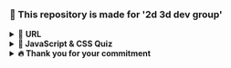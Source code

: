 ### 🌿 This repository is made for '2d 3d dev group'

<details>
<summary>🎁 <b>URL</b></summary>

|No.|URL                                                                                                                                                                                               |TAG                                                    |Note                             |
|---|--------------------------------------------------------------------------------------------------------------------------------------------------------------------------------------------------|-------------------------------------------------------|---------------------------------|
|1  |https://codesandbox.io/s/bdctv                                                                                                                                                                    |Threejs,r3f,Reactjs,WebGL                              |                                 |
|2  |https://spite.github.io/codevember-2021/                                                                                                                                                          |Threejs,Example sites,Creative coding,WebGL            |                                 |
|3  |https://virtualexpodubai.com                                                                                                                                                                      |Map,Shader,Example sites,WebGL                         |                                 |
|4  |https://www.instagram.com/p/CUh2UamgPBz                                                                                                                                                           |                                                       |                                 |
|5  |https://www.instagram.com/bentonjohn/p/CVDy2hLKRok                                                                                                                                                |                                                       |                                 |
|6  |https://github.com/chokcoco/iCSS                                                                                                                                                                  |CSS                                                    |                                 |
|7  |https://cineshader.com/                                                                                                                                                                           |GLSL,Shader,WebGL                                      |                                 |
|8  |https://matrix.spline.design/?s=09                                                                                                                                                                |Threejs,Creative coding,WebGL,Tool                     |                                 |
|9  |https://kr.ncsoft.com/kr/index.do                                                                                                                                                                 |Example sites,WebGL                                    |                                 |
|10 |https://dev.to/maniflames/pointcloud-effect-in-three-js-3eic                                                                                                                                      |GLSL,GLTF,Threejs,Lecture & Article,WebGL              |                                 |
|11 |https://lab.julienverneaut.com/matcap-editor/?s=09                                                                                                                                                |Shader,Threejs,r3f,Reactjs,Tool                        |                                 |
|12 |https://github.com/jverneaut/laboratoire                                                                                                                                                          |Lecture & Article,Example sites,WebGL                  |                                 |
|13 |https://exhibition39.snuaaa.net                                                                                                                                                                   |Example sites,WebGL                                    |                                 |
|14 |https://bugzilla.mozilla.org/show_bug.cgi?id=1702924&s=09                                                                                                                                         |CSS                                                    |                                 |
|15 |https://ishadeed.com/article/defensive-css/?s=09                                                                                                                                                  |CSS,Lecture & Article                                  |                                 |
|16 |https://codesandbox.io/u/drcmda                                                                                                                                                                   |GLTF,Threejs,r3f,Reactjs,Example sites,WebGL           |                                 |
|18 |https://github.com/tldraw/tldraw                                                                                                                                                                  |Library,Reactjs                                        |                                 |
|19 |https://twitter.com/seflless/status/1463710140687949826                                                                                                                                           |Tool                                                   |                                 |
|20 |https://youtu.be/A4wchK34tnU                                                                                                                                                                      |Tool                                                   |                                 |
|21 |https://youtu.be/0Bm8CjpdsAY                                                                                                                                                                      |GLSL,Shader,WebGL,OpenGL,Tool                          |                                 |
|22 |https://github.com/jagracar/webgl-shader-examples                                                                                                                                                 |GLTF,Shader,Threejs,Example sites,WebGL                |                                 |
|23 |https://webgl-shaders.com/                                                                                                                                                                        |GLTF,Shader,Threejs,Example sites,WebGL                |                                 |
|24 |https://codepen.io/motionharvest/pen/WNQYJyM                                                                                                                                                      |Shader,Threejs,Example sites,Creative coding,WebGL,GSAP|                                 |
|25 |https://www.bluemarinefoundation.com/the-sea-we-breathe/?s=09                                                                                                                                     |Example sites,WebGL                                    |                                 |
|26 |https://css-tricks.com/the-power-and-fun-of-scope-with.../                                                                                                                                        |CSS,Lecture & Article                                  |                                 |
|27 |https://mockrocket.io/?s=09                                                                                                                                                                       |WebGL,Tool                                             |                                 |
|28 |https://codesandbox.io/embed/magic-mirror-ddk57?codemirror=1                                                                                                                                      |GLTF,Threejs,r3f,WebGL                                 |                                 |
|29 |https://codesandbox.io/s/mixing-html-and-webgl-w-occlusion-9keg6                                                                                                                                  |Threejs,r3f,Reactjs,WebGL                              |                                 |
|30 |https://www.etsy.com/shop/vizcart                                                                                                                                                                 |Map                                                    |                                 |
|31 |https://www.instagram.com/p/CJ_NUs_lGpJ                                                                                                                                                           |Map,Reactjs,Data Visualization,d3.js                   |                                 |
|32 |https://github.com/NikLever/GLSLfromScratch                                                                                                                                                       |GLSL                                                   |                                 |
|34 |https://github.com/hwan-ajou/webgl-1.0                                                                                                                                                            |Lecture & Article,WebGL                                |                                 |
|35 |https://tympanus.net/codrops/                                                                                                                                                                     |Threejs,CSS,Lecture & Article,WebGL                    |                                 |
|36 |https://github.com/codrops                                                                                                                                                                        |Threejs,CSS,WebGL                                      |                                 |
|37 |https://creativeprojects.vercel.app/                                                                                                                                                              |Threejs,Lecture & Article,Creative coding,WebGL        |                                 |
|38 |https://github.com/javusScriptus/creativeprojects                                                                                                                                                 |Threejs,Creative coding,WebGL                          |                                 |
|39 |https://www.domestika.org/en/courses/2729-creative-coding-making-visuals-with-javascript                                                                                                          |Lecture & Article,Creative coding                      |                                 |
|40 |https://pendereckisgarden.pl/en                                                                                                                                                                   |Example sites,WebGL                                    |                                 |
|41 |https://www.awwwards.com/pendereckis-garden-by-huncwot.html                                                                                                                                       |Lecture & Article,WebGL                                |                                 |
|42 |https://thearchives.manoloblahnik.com                                                                                                                                                             |Threejs,Example sites,WebGL                            |                                 |
|43 |https://godly.website/websites/webgl                                                                                                                                                              |Example sites,WebGL                                    |                                 |
|44 |https://godly.website/                                                                                                                                                                            |Example sites,WebGL                                    |                                 |
|45 |https://threejs.org/                                                                                                                                                                              |Threejs                                                |                                 |
|46 |https://greensock.com/showcase/                                                                                                                                                                   |GSAP                                                   |                                 |
|47 |https://www.awwwards.com/                                                                                                                                                                         |Lecture & Article,Example sites,WebGL                  |                                 |
|50 |https://www.framer.com/docs/layoutcamera/?s=09                                                                                                                                                    |Framer                                                 |                                 |
|51 |https://codesandbox.io/s/framer-motion-3d-layoutorthographiccamera-txys2?from-embed                                                                                                               |Reactjs,Framer                                         |50번 예제                           |
|52 |https://github.com/shuding/cobe                                                                                                                                                                   |Library,WebGL                                          |WebGL based globe library        |
|53 |https://openprocessing.org/crayon/                                                                                                                                                                |Example sites,Creative coding                          |NFT Market                       |
|54 |https://opensea.io/collection/crayon-codes-v1                                                                                                                                                     |Example sites,Creative coding                          |NFT Market                       |
|55 |https://rarible.com/                                                                                                                                                                              |Example sites                                          |NFT Market                       |
|56 |https://2021.stateofcss.com/en-us/                                                                                                                                                                |CSS,Lecture & Article                                  |                                 |
|57 |https://github.com/Sean-Bradley/Three.js-TypeScript-Boilerplate                                                                                                                                   |Library,Threejs                                        |                                 |
|59 |https://threejs-journey.com/?s=09                                                                                                                                                                 |Threejs,Lecture & Article                              |                                 |
|60 |https://greensock.com/3-9                                                                                                                                                                         |Library,GSAP                                           |                                 |
|61 |https://github.com/greensock/GSAP/releases/tag/3.9.0                                                                                                                                              |Library,GSAP                                           |                                 |
|62 |https://github.com/chokcoco/iCSS/issues/109                                                                                                                                                       |CSS                                                    |                                 |
|63 |                                                                                                                                                                                                  |                                                       |                                 |
|64 |https://developer.mozilla.org/en-US/docs/Web/CSS/@property                                                                                                                                        |CSS                                                    |                                 |
|65 |https://dmnsgn.github.io/codevember-2017/26.html                                                                                                                                                  |Threejs,Example sites                                  |                                 |
|66 |http://felixpalmer.github.io/lod-terrain/                                                                                                                                                         |Map,Example sites,WebGL                                |                                 |
|67 |https://avin.github.io/sketches/091_snow_forest.html                                                                                                                                              |Threejs,Example sites                                  |                                 |
|68 |https://ironvelvet.studio/works                                                                                                                                                                   |Threejs,Vue                                            |                                 |
|69 |https://codepen.io/zachernuk/full/oNGWZgG?s=09                                                                                                                                                    |Threejs,WebGL                                          |                                 |
|70 |https://twitter.com/brdrck/status/1471926235274096648?s=20                                                                                                                                        |Figma                                                  |                                 |
|71 |https://www.fileviewpro.com/ko/file-extension-glb/                                                                                                                                                |                                                       |                                 |
|72 |https://bayazuma.github.io/grasswind/                                                                                                                                                             |Threejs,Example sites                                  |                                 |
|73 |https://github.com/bayazuma/grasswind                                                                                                                                                             |Threejs                                                |                                 |
|74 |https://primavistatexture.com/                                                                                                                                                                    |Threejs,Example sites,WebGL                            |                                 |
|75 |https://www.patterns.dev/                                                                                                                                                                         |Lecture & Article                                      |                                 |
|76 |https://github.com/lydiahallie/javascript-questions                                                                                                                                               |Lecture & Article                                      |                                 |
|77 |https://codepen.io/pehaa/pen/KKXMKMN                                                                                                                                                              |Threejs                                                |                                 |
|78 |https://github.com/kekkorider/threejs-audio-reactive-visual                                                                                                                                       |Threejs                                                |                                 |
|79 |https://codepen.io/Nekto/pen/vYeJQMX                                                                                                                                                              |GSAP                                                   |                                 |
|80 |https://gallery.mediciism.com                                                                                                                                                                     |Threejs,WebGL                                          |                                 |
|82 |https://github.com/Resten1497/christmas_tree/tree/master/js                                                                                                                                       |Creative coding                                        |                                 |
|83 |https://boytchev.github.io/etudes/webgl/freezing-cube.html                                                                                                                                        |Threejs,Example sites                                  |                                 |
|84 |https://boytchev.github.io/etudes/                                                                                                                                                                |Lecture & Article                                      |                                 |
|85 |https://github.com/boytchev/etudes                                                                                                                                                                |Threejs,WebGL                                          |                                 |
|87 |https://github.com/oframe/ogl                                                                                                                                                                     |Library                                                |                                 |
|88 |https://css-tricks.com/grainy-gradients/                                                                                                                                                          |CSS                                                    |                                 |
|89 |https://youtu.be/qrGHs4d0yt0                                                                                                                                                                      |Lecture & Article                                      |                                 |
|90 |https://codepen.io/DavidJAldred/pen/pVbQBJ                                                                                                                                                        |CSS                                                    |                                 |
|91 |https://developer.mozilla.org/ko/docs/Web/CSS/background                                                                                                                                          |CSS,Lecture & Article                                  |                                 |
|92 |https://yeun.github.io/open-color/ingredients.html                                                                                                                                                |Library,CSS                                            |                                 |
|93 |https://colorhunt.co/                                                                                                                                                                             |CSS                                                    |                                 |
|94 |https://paletton.com                                                                                                                                                                              |CSS                                                    |                                 |
|95 |https://colors.muz.li/                                                                                                                                                                            |CSS                                                    |                                 |
|96 |https://maketintsandshades.com                                                                                                                                                                    |CSS                                                    |                                 |
|97 |https://omatsuri.app/color-shades-generator                                                                                                                                                       |CSS                                                    |                                 |
|98 |https://www.bram.us/2021/12/27/css-in-2022                                                                                                                                                        |CSS,Lecture & Article                                  |                                 |
|99 |https://developer.mozilla.org/en-US/docs/Web/SVG/Element/feTurbulence                                                                                                                             |CSS                                                    |                                 |
|100|https://codesandbox.io/s/simple-christmas-tree-c6jjj?file=%2Findex.html                                                                                                                           |CSS                                                    |                                 |
|101|https://youtu.be/x009wWOVB6M                                                                                                                                                                      |Example sites                                          |                                 |
|102|https://refactoring.guru                                                                                                                                                                          |Lecture & Article                                      |                                 |
|103|https://threejs.org/docs                                                                                                                                                                          |Threejs                                                |                                 |
|104|https://threejs.org/examples/webgl_loader_3dm.html                                                                                                                                                |Threejs,Example sites                                  |                                 |
|105|https://www.figma.com/community/file/834210307944210537                                                                                                                                           |Figma                                                  |                                 |
|106|https://jsfiddle.net/Avantgarde95/2q1ofgpn                                                                                                                                                        |CSS                                                    |                                 |
|107|https://github.com/lume/lume                                                                                                                                                                      |Library,WebGL                                          |                                 |
|108|https://redcamel.github.io/RedGL2/example/index.html                                                                                                                                              |Library,WebGL                                          |                                 |
|109|https://github.com/redcamel/RedGL2                                                                                                                                                                |Library,WebGL                                          |                                 |
|110|https://present.do/presentations/61346fa35b179c0da746536a                                                                                                                                         |Lecture & Article,metal                                |                                 |
|111|https://www.youtube.com/watch?v=mB9d5RDNryw                                                                                                                                                       |Lecture & Article,metal                                |                                 |
|112|https://simulacroix.github.io/dithering                                                                                                                                                           |Library,Example sites                                  |                                 |
|113|https://www.npmjs.com/package/korat                                                                                                                                                               |Library                                                |                                 |
|114|https://github.com/arwes/arwes                                                                                                                                                                    |Library                                                |                                 |
|115|https://brunch.co.kr/@99-life/2                                                                                                                                                                   |CSS                                                    |                                 |
|116|https://www.notion.so/CSS-ce833773a8174100993856d9ca5cd58f                                                                                                                                        |CSS                                                    |                                 |
|117|https://www.npmjs.com/package/3d-force-graph                                                                                                                                                      |Library,WebGL                                          |                                 |
|118|https://github.com/hiloteam/Hilo3d                                                                                                                                                                |GLTF,Library,WebGL,Tool                                |                                 |
|119|https://codesandbox.io/s/mixing-html-and-webgl-w-occlusion-9keg6                                                                                                                                  |Library,Threejs,r3f,Reactjs,Example sites              |                                 |
|120|https://codesandbox.io/s/magic-mirror-ddk57                                                                                                                                                       |Library,Threejs,r3f,Reactjs,Example sites              |                                 |
|121|https://youtu.be/XGfMB76U5ts                                                                                                                                                                      |                                                       |Optical Illusion - 2d is magic 3d|
|122|https://www.shadertoy.com/view/Xty3zd                                                                                                                                                             |Shader                                                 |                                 |
|123|https://docs.pmnd.rs/react-three-fiber/getting-started/examples                                                                                                                                   |r3f,Reactjs,Example sites                              |                                 |
|124|https://drei.pmnd.rs/?path=%2Fstory%2Fperformance-adaptive--adaptive-scene-st                                                                                                                     |GLTF,Library,Threejs,r3f,Reactjs,Example sites         |                                 |
|125|https://codesandbox.io/embed/motion-one-morph-svg-paths-qldsz?file=%2Fsrc%2Findex.js&codemirror=1                                                                                                 |Library,Example sites                                  |                                 |
|126|https://observablehq.com/@acidsound/monofireworks                                                                                                                                                 |Shader,Example sites,WebGL                             |                                 |
|127|https://observablehq.com/@vezwork/webgl2-shader                                                                                                                                                   |Shader,WebGL                                           |                                 |
|128|https://nivo.rocks/network/canvas/                                                                                                                                                                |Library,Data Visualization                             |                                 |
|129|https://bl.ocks.org/mbostock/950642                                                                                                                                                               |Library,Example sites,Data Visualization,d3.js         |                                 |
|130|                                                                                                                                                                                                  |                                                       |                                 |
|131|https://nivo.rocks/storybook/?path=/docs/networkcanvas--custom-node-renderer                                                                                                                      |Library,Data Visualization                             |nivo                             |
|132|https://www.loewe.com/int/en/stories-projects/loewe-spirited-away-harajuku-popup.html                                                                                                             |Creative coding                                        |                                 |
|133|https://www.smashingmagazine.com/2022/01/css-radial-conic-gradient/                                                                                                                               |CSS,Lecture & Article                                  |                                 |
|134|https://developer.mozilla.org/en-US/docs/Web/JavaScript/Reference/Global_Objects/Math/random                                                                                                      |Lecture & Article                                      |                                 |
|135|https://www.desmos.com/calculator?lang=ko                                                                                                                                                         |Tool                                                   |                                 |
|136|https://github.com/Asabeneh/30-Days-Of-JavaScript                                                                                                                                                 |Lecture & Article                                      |                                 |
|137|https://github.com/yjs03057/33-js-concepts                                                                                                                                                        |Lecture & Article                                      |                                 |
|138|https://github.com/trekhleb/javascript-algorithms                                                                                                                                                 |Lecture & Article                                      |                                 |
|139|https://github.com/mgechev/javascript-algorithms                                                                                                                                                  |Lecture & Article                                      |                                 |
|140|https://github.com/humanwhocodes/computer-science-in-javascript                                                                                                                                   |Lecture & Article                                      |                                 |
|141|https://github.com/kim-taewoo/threejs_journey/blob/master/09-geometries-final/src/script.js                                                                                                       |Threejs                                                |                                 |
|142|https://brunosimon.notion.site/brunosimon/Resources-Learning-45cacca08e884d0f9c4cf59d0d9b8d72                                                                                                     |Lecture & Article,Creative coding                      |                                 |
|143|https://www.youtube.com/watch?v=FJ44qmE5odc                                                                                                                                                       |Lecture & Article,SVG                                  |                                 |
|144|https://2020.feconf.kr/                                                                                                                                                                           |Reactjs,Creative coding                                |                                 |
|145|https://www.instagram.com/rrnwnsgl/?hl=ko                                                                                                                                                         |Lecture & Article                                      |                                 |
|146|https://uxplus.dev/noisy-grid/                                                                                                                                                                    |Reactjs,WebGL                                          |                                 |
|148|https://github.com/kim-taewoo/threejs_journey/blob/master/06-animations/src/script.js                                                                                                             |Threejs,Lecture & Article                              |                                 |
|149|https://www.youtube.com/watch?v=-ybVWOHVDyA                                                                                                                                                       |Lecture & Article                                      |                                 |
|150|https://velog.io/@teo/css-history-1                                                                                                                                                               |CSS,Lecture & Article                                  |                                 |
|151|https://github.com/ManzDev/frontend-evolution                                                                                                                                                     |Lecture & Article                                      |                                 |
|152|https://www.easylogic.studio                                                                                                                                                                      |Library,Tool                                           |                                 |
|153|https://github.com/kim-taewoo/threejs_journey                                                                                                                                                     |Threejs,Lecture & Article                              |                                 |
|154|https://m.blog.naver.com/ycpiglet/222616179132                                                                                                                                                    |Lecture & Article                                      |                                 |
|156|https://3dtextures.me/2019/04/16/door-wood-001/                                                                                                                                                   |Resource                                               |                                 |
|157|https://threejs.org/docs/#api/en/constants/Textures                                                                                                                                               |Library,Threejs                                        |                                 |
|158|https://en.wikipedia.org/wiki/Moir%C3%A9_pattern                                                                                                                                                  |Lecture & Article                                      |                                 |
|159|https://threejs.org/docs/?q=mate#api/en/constants/Materials                                                                                                                                       |Threejs                                                |                                 |
|160|https://github.com/nidorx/matcaps                                                                                                                                                                 |Library                                                |                                 |
|161|https://www.ilithya.rocks/                                                                                                                                                                        |WebGL                                                  |                                 |
|162|https://github.com/PacktPublishing/CSS---The-Complete-Guide-incl.-Flexbox-Grid-and-Sass-                                                                                                          |CSS,SCSS,Lecture & Article                             |                                 |
|163|https://www.zoomkoding.com/3d-book/                                                                                                                                                               |Threejs,Lecture & Article                              |                                 |
|164|https://github.com/zoomkoding/3d-book                                                                                                                                                             |Threejs,Lecture & Article                              |                                 |
|165|https://zoomkoding.github.io/3d-book/                                                                                                                                                             |Threejs,Lecture & Article                              |                                 |
|166|https://lab.mango.astanusic.dev/                                                                                                                                                                  |                                                       |                                 |
|167|https://nvlabs.github.io/instant-ngp/                                                                                                                                                             |                                                       |                                 |
|168|https://github.com/aleksei-berezkin/guess-css                                                                                                                                                     |CSS,Lecture & Article                                  |                                 |
|169|https://www.guess-css.app/                                                                                                                                                                        |CSS,Lecture & Article                                  |                                 |
|170|https://velog.io/@soonmac/%ED%86%A0%EC%9D%B4-%ED%94%84%EB%A1%9C%EC%A0%9D%ED%8A%B8-%EB%82%98%EB%A7%8C%EC%9D%98-%EB%B0%B1%EC%8B%A0-%EC%9D%B8%EC%A6%9D-%EC%B9%B4%EB%93%9C-%EB%A7%8C%EB%93%A4%EA%B8%B0|Lecture & Article,WebGL                                |                                 |
|171|https://tympanus.net/codrops/2022/01/12/pixel-distortion-effect-with-three-js                                                                                                                     |Threejs,Lecture & Article                              |                                 |
|172|https://github.com/caa1211/webOAcard                                                                                                                                                              |Threejs,WebGL                                          |                                 |
|173|https://blog.dalgu.app/dev/1                                                                                                                                                                      |Reactjs,WebGL                                          |                                 |
|174|https://codesandbox.io/embed/reflector-variant-forked-lx2h8                                                                                                                                       |Threejs,r3f,Example sites                              |                                 |
|175|https://www.smashingmagazine.com/2021/01/front-end-performance-2021-free-pdf-checklist                                                                                                            |Lecture & Article                                      |                                 |
|176|https://codepen.io/Mamboleoo/pen/qBPyqKg                                                                                                                                                          |Threejs,Example sites                                  |                                 |
|177|https://github.com/maxwellito/minimator                                                                                                                                                           |Tool                                                   |                                 |
|178|https://codepen.io/cobra_winfrey/full/GRMdwwG                                                                                                                                                     |SCSS                                                   |                                 |
|179|https://github.com/seek-oss/vanilla-extract                                                                                                                                                       |CSS                                                    |                                 |
|180|https://uxplus.dev/tickler/                                                                                                                                                                       |Creative coding,p5.js                                  |                                 |
|181|https://github.com/markshenouda/Solar-System                                                                                                                                                      |r3f                                                    |                                 |
|182|https://solar-system-r3f.netlify.app/                                                                                                                                                             |r3f,Example site                                       |                                 |
|183|https://youtu.be/0jHsq36_NTU                                                                                                                                                                      |Example site                                           |                                 |
|184|https://codesandbox.io/embed/use-p2-marble-run-9feis                                                                                                                                              |r3f,Physics                                            |                                 |
|185|https://github.com/schteppe/p2.js                                                                                                                                                                 |Library,Physics                                        |                                 |
|186|https://readyplayer.me/                                                                                                                                                                           |Example site                                           |                                 |
|187|https://www.mixamo.com/                                                                                                                                                                           |Tool                                                   |3D&AR tools from Adobe           |
|188|https://pangol.github.io/donate99/                                                                                                                                                                |Threejs,Example site                                   |                                 |
|189|https://medium.com/plotly/                                                                                                                                                                        |Library,Plotly & Dash                                  |                                 |
|190|https://medium.com/plotly/7-dash-apps-bringing-ai-ml-to-sports-analytics-cb6e7c993064                                                                                                             |Plotly & Dash                                          |                                 |
|191|                                                                                                                                                                                                  |                                                       |                                 |
|192|https://www.fusioncharts.com/blog/best-python-data-visualization-libraries/                                                                                                                       |Library,Data Visualization                             |                                 |
|193|https://artsandculture.google.com/pocketgallery/IQUxrMnvNro2DQ                                                                                                                                    |Example sites,WebGL                                    |                                 |
|194|https://artsandculture.google.com/achievements                                                                                                                                                    |Example site                                           |                                 |
|195|https://github.com/AllThingsSmitty/css-protips                                                                                                                                                    |CSS                                                    |                                 |
|197|https://developer.mozilla.org/en-US/docs/Web/API/Canvas_API/Tutorial/Advanced_animations                                                                                                          |WebGL                                                  |                                 |
|198|https://le-voyage-azarien.art/                                                                                                                                                                    |Example site                                           |                                 |
|199|https://www.jendrikillner.com/post/graphics-programming-weekly-issue-216/                                                                                                                         |Lecture & Article                                      |                                 |
|200|https://www.vantajs.com/                                                                                                                                                                          |Library                                                |                                 |
|201|https://blenderesse.gumroad.com/                                                                                                                                                                  |Blender                                                |                                 |
|202|https://youtu.be/f50Vv-Lq20Qhttps://youtu.be/JAZIXt4IxsU                                                                                                                                          |Lecture & Article,Blender                              |                                 |
|203|https://twitter.com/Ray_T6L/status/1475084876298989570                                                                                                                                            |Blender                                                |                                 |
|204|https://twitter.com/bruno_simon/status/1474760410209345546                                                                                                                                        |Blender                                                |                                 |
|205|https://twitter.com/erindale_xyz/status/1474250246003773440                                                                                                                                       |Blender                                                |                                 |
|206|https://minitokyo3d.com/                                                                                                                                                                          |Map,Example site                                       |                                 |
|207|https://docs.mapbox.com/mapbox-gl-js/example/add-3d-model/                                                                                                                                        |Map,Threejs                                            |                                 |
|208|https://github.com/ameliemaia/teach-kids-to-code/blob/main/nodes/script.js                                                                                                                        |WebGL                                                  |                                 |
|209|https://css-tricks.com/cutting-inner-part-element-using-clip-path/                                                                                                                                |CSS,Lecture & Article                                  |                                 |
|210|https://codepen.io/thebabydino/pen/gORwReM                                                                                                                                                        |SCSS,Creative coding                                   |                                 |
|211|https://youtu.be/too5ALYrbfU                                                                                                                                                                      |SCSS,Lecture & Article,Creative coding                 |210번 강의                          |
|212|https://codepen.io/thebabydino/pen/ExWrbqj                                                                                                                                                        |SCSS,Creative coding                                   |                                 |
|213|https://youtu.be/MSPF-oHpehQ                                                                                                                                                                      |SCSS,Lecture & Article,Creative coding                 |212번 강의                          |
|214|https://youtube.com/c/anatudor                                                                                                                                                                    |CSS,Lecture & Article                                  |                                 |
|215|https://codepen.io/thebabydino                                                                                                                                                                    |CSS,Creative coding                                    |                                 |
|216|https://codepen.io/wfedev/full/rNGJzNY                                                                                                                                                            |CSS,Creative coding                                    |                                 |
|217|https://youtu.be/H2VkRewBFBM                                                                                                                                                                      |Example site                                           |                                 |
|218|https://www.magische-spiegelungen.de/                                                                                                                                                             |Example site                                           |                                 |
|219|https://china.circus-inc.com/                                                                                                                                                                     |Example site                                           |                                 |
|220|https://codepen.io/acidsound/pen/Epjwoj                                                                                                                                                           |d3.js                                                  |                                 |
|221|https://codepen.io/acidsound/pen/oMXGoY                                                                                                                                                           |SVG                                                    |                                 |
|222|https://codepen.io/jkantner/pen/dyZjWvG                                                                                                                                                           |Creative coding,SVG                                    |                                 |
|223|https://brunch.co.kr/@outlines/62                                                                                                                                                                 |Lecture & Article                                      |                                 |
|224|https://domenicobrz.github.io/webgl/projects/experiment1/                                                                                                                                         |Example site,WebGL                                     |                                 |
|225|https://realestate-neotix.vercel.app/                                                                                                                                                             |Example site                                           |                                 |
|226|http://bm.straightline.jp                                                                                                                                                                         |Example site                                           |                                 |
|227|https://bm.s5-style.com                                                                                                                                                                           |Example site                                           |                                 |
|228|https://www.freejapanesefont.com                                                                                                                                                                  |Example site,Font                                      |                                 |
|229|https://muuuuu.org                                                                                                                                                                                |Example site                                           |                                 |
|230|https://responsive-jp.com                                                                                                                                                                         |Example site                                           |                                 |
|231|https://www.webdesignclip.com                                                                                                                                                                     |Example site                                           |                                 |
|232|https://liginc.co.jp/416443                                                                                                                                                                       |Example site                                           |                                 |
|233|https://codesandbox.io/embed/object-clump-ssbdsw?codemirror=1                                                                                                                                     |r3f,Creative coding,Physics                            |                                 |
|234|https://www.artaucentregeneve.ch/fr-fr/artistes/ilana-winderick                                                                                                                                   |Example site                                           |                                 |
|235|https://www.hoverstat.es/features/marcd                                                                                                                                                           |Example site                                           |                                 |
|237|https://dev.to/robin_a_p/text-highlighting-using-html-and-css-19n6                                                                                                                                |CSS,Lecture & Article                                  |                                 |
|238|https://www.awwwards.com/websites/webgl/                                                                                                                                                          |Example site                                           |                                 |
|239|https://leonard.agency/                                                                                                                                                                           |Example site                                           |                                 |
|240|https://atelier.net/social-mobility/economic-opportunities-for-our-avatars                                                                                                                        |Example site                                           |                                 |
|241|https://showcase.pixotronics.com/                                                                                                                                                                 |Example site                                           |                                 |
|242|https://webdoli.tistory.com/100?category=1035858                                                                                                                                                  |Threejs,Lecture & Article                              |                                 |
|243|https://webdoli.tistory.com/category/%EC%9B%B9%EA%B0%9C%EB%B0%9C%20%EC%9E%90%EB%A3%8C%EC%8B%A4/three.js%20%ED%94%84%EB%A1%A0%ED%8A%B8%EA%B0%9C%EB%B0%9C%20Code                                    |Threejs,Lecture & Article                              |                                 |
|244|https://tympanus.net/codrops/2021/08/31/surface-sampling-in-three-js/                                                                                                                             |Threejs,Lecture & Article                              |                                 |
|245|https://avseoul.net/avseoul                                                                                                                                                                       |Example site,WebGL                                     |                                 |
|246|https://webgldev.github.io/threejs-journey                                                                                                                                                        |Threejs,Lecture & Article                              |                                 |
|247|https://github.com/webgldev/threejs-journey/blob/chapter/16_Shadows.md                                                                                                                            |Threejs,Lecture & Article                              |                                 |
|248|https://github.com/webgldev/threejs-journey/blob/chapter/20_Raycaster.md                                                                                                                          |Threejs,Lecture & Article                              |                                 |
|249|https://www.sketchup.com/ko                                                                                                                                                                       |WebGL,Tool                                             |                                 |
|250|https://clara.io/                                                                                                                                                                                 |WebGL,Tool                                             |                                 |
|251|https://github.com/mrdoob/three.js/pull/23508                                                                                                                                                     |Library,Threejs                                        |                                 |
|252|https://codepen.io/mdusmanansari/pen/bGYrmjY                                                                                                                                                      |CSS                                                    |                                 |
|253|                                                                                                                                                                                                  |                                                       |                                 |
|254|https://ikeryou.jp/sketch/165/                                                                                                                                                                    |WebGL                                                  |                                 |
|255|https://codesandbox.io/embed/shoe-configurator-forked-2rztl7                                                                                                                                      |Threejs,r3f                                            |                                 |
|256|https://developer.mozilla.org/en-US/docs/Web/JavaScript/Reference/Global_Objects/Array/sort                                                                                                       |Lecture & Article                                      |                                 |
|257|https://underscorejs.org/                                                                                                                                                                         |Library                                                |                                 |
|258|https://github.com/potree/potree                                                                                                                                                                  |WebGL,Plotly & Dash                                    |                                 |
|259|https://23min.tistory.com/8                                                                                                                                                                       |Plotly & Dash                                          |                                 |
|260|https://codepen.io/Alca/pen/wjxLmK                                                                                                                                                                |WebGL,Plotly & Dash                                    |                                 |
|261|https://codepen.io/pehaa/pen/wvPgboY                                                                                                                                                              |WebGL                                                  |                                 |
|262|https://github.com/danielesteban/three-raymarcher                                                                                                                                                 |Threejs,WebGL                                          |                                 |
|263|https://developer.mozilla.org/en-US/docs/Web/JavaScript/Reference/Global_Objects/Array                                                                                                            |Lecture & Article                                      |                                 |
|264|https://github.com/webgldev/threejs-journey/blob/chapter/15_Lights.md                                                                                                                             |Threejs,Lecture & Article                              |                                 |
|265|https://robinpayot.com/                                                                                                                                                                           |Creative coding,Plotly & Dash                          |                                 |
|266|https://css-tricks.com/new-css-color-features-preview                                                                                                                                             |CSS,Lecture & Article                                  |                                 |
|267|https://kepler.gl/demo/nyctrips                                                                                                                                                                   |Map,Library                                            |                                 |
|268|https://deck.gl/examples/trips-layer/                                                                                                                                                             |Map,Library                                            |                                 |
|269|https://jackface.oopy.io/framer                                                                                                                                                                   |Library,WebGL                                          |                                 |
|270|https://github.com/sdl60660/river-runner                                                                                                                                                          |Map,WebGL                                              |                                 |
|271|https://river-runner-global.samlearner.com/                                                                                                                                                       |Map,WebGL                                              |                                 |
|272|https://comicss.art/                                                                                                                                                                              |CSS                                                    |                                 |
|273|https://lusion.co/                                                                                                                                                                                |CSS,WebGL                                              |                                 |
|274|https://www.awwwards.com/                                                                                                                                                                         |Example sites                                          |                                 |
|275|https://garden-eight.com/                                                                                                                                                                         |Example sites                                          |                                 |
|276|https://github.com/pmndrs/lamina                                                                                                                                                                  |Library,Threejs                                        |                                 |
|277|https://codesandbox.io/embed/basic-demo-forked-nvup4?codemirror=1                                                                                                                                 |Threejs,r3f                                            |                                 |
|278|https://codepen.io/amit_sheen/pen/LYORMgL                                                                                                                                                         |CSS,SCSS                                               |                                 |
|279|https://www.leemeichin.com/posts/yes-i-can-connect-to-a-db-in-css.html                                                                                                                            |CSS                                                    |                                 |
|280|https://velog.io/@dfgh1534/cmu-%EA%B7%B8%EB%9E%98%ED%94%BD%EC%8A%A4-%EA%B0%95%EC%9D%98-%EC%9A%94%EC%95%BD-lecture-04-drawing-a-triangle                                                           |Lecture & Article,WebGL,OpenGL                         |                                 |
|281|https://css-weekly.com/issue-487                                                                                                                                                                  |CSS                                                    |                                 |
|282|https://www.joshwcomeau.com/css/designing-shadows                                                                                                                                                 |CSS                                                    |                                 |
|283|https://www.figma.com/community/plugin/1068595505353552645/Beautiful-Shadows                                                                                                                      |CSS,Figma                                              |                                 |
|284|https://www.instagram.com/p/CYKtdfvvYsf/?utm_medium=copy_link                                                                                                                                     |p5.js                                                  |                                 |
|285|https://processing.org/                                                                                                                                                                           |Library,p5.js                                          |                                 |
|286|https://www.amazon.co.jp/dp/4802510128/ref=cm_sw_r_awdo_navT_g_MJCE1VBDXTQB292B5VM5                                                                                                               |Creative coding                                        |                                 |
|287|https://mitpress.mit.edu/books/code-creative-medium                                                                                                                                               |Creative coding                                        |                                 |
|288|https://slideshow.redgoose.me/watch/6190a6c72f238/                                                                                                                                                |CSS,Creative coding                                    |                                 |
|289|https://playcanvas.com/project/677410/overview/galleria                                                                                                                                           |WebGL,Tool                                             |                                 |
|290|https://playcanv.as/p/Dx2IVZ17/                                                                                                                                                                   |WebGL,Tool                                             |                                 |
|291|https://schteppe.github.io/cannon.js/                                                                                                                                                             |Library,Physics                                        |                                 |
|292|https://codesandbox.io/embed/ping-pong-with-valtio-wb25s                                                                                                                                          |GLTF,r3f,Reactjs                                       |                                 |
|293|https://www.instagram.com/p/CPYCs_FJOzK/?utm_source=ig_web_copy_link                                                                                                                              |Threejs,r3f,Reactjs,WebGL                              |                                 |
|294|https://threejs.org/docs/#api/en/lights/AmbientLight                                                                                                                                              |Threejs,Lecture & Article                              |                                 |
|295|https://tympanus.net/codrops/2022/01/19/animate-anything-along-an-svg-path                                                                                                                        |GSAP,SVG                                               |                                 |
|296|https://codepen.io/Nekto/pen/xxPwLPa                                                                                                                                                              |Threejs,SVG                                            |                                 |
|297|https://www.smashingmagazine.com/2022/03/new-css-features-2022/                                                                                                                                   |CSS,Lecture & Article                                  |                                 |
|298|https://www.inflearn.com/course/3d-%EC%9D%B8%ED%84%B0%EB%9E%99%ED%8B%B0%EB%B8%8C-%EC%9B%B9                                                                                                        |Threejs,Lecture & Article                              |                                 |
|299|https://morioh.com/p/6b934622b0f4?f=5e44c59998b8037d03aa8178                                                                                                                                      |Threejs,Reactjs,WebGL                                  |                                 |
|300|https://codesandbox.io/s/three-js-final-5phhd                                                                                                                                                     |Threejs,WebGL                                          |                                 |
|301|https://hacks.mozilla.org/2022/03/a-new-year-a-new-mdn/                                                                                                                                           |Lecture & Article                                      |                                 |
|302|https://developer.mozilla.org/ko/                                                                                                                                                                 |Lecture & Article                                      |                                 |
|303|https://css-tricks.com/when-to-avoid-css-text-decoration-shorthand/                                                                                                                               |CSS                                                    |                                 |
|304|https://observablehq.com/@shwldus3/03-3-bts                                                                                                                                                       |d3.js                                                  |                                 |
|305|https://surma.dev/things/webgpu/                                                                                                                                                                  |Lecture & Article,WebGL,Data Visualization             |                                 |
|306|https://www.freecodecamp.org/news/web-animation-performance-fundamentals/                                                                                                                         |CSS,Lecture & Article                                  |                                 |
|307|https://docs.pmnd.rs/react-three-fiber/getting-started/introduction                                                                                                                               |Threejs,Lecture & Article,WebGL                        |                                 |
|308|https://gallery.swell.ripple.com/                                                                                                                                                                 |Example sites,WebGL                                    |                                 |
|309|https://www.vw.com.mx/app/virtual-studio/                                                                                                                                                         |Example sites,WebGL                                    |                                 |
|310|https://www.blendernation.com/2022/03/10/blender-3-1-released-check-out-its-key-new-features/                                                                                                     |Lecture & Article,Blender                              |                                 |
|311|https://dev.to/nourdinedev/how-to-use-threejs-and-react-to-render-a-3d-model-of-your-self-4kkf                                                                                                    |Threejs,Lecture & Article,WebGL                        |                                 |
|312|https://chromestatus.com/feature/5703266176335872                                                                                                                                                 |CSS,Lecture & Article                                  |                                 |
|313|https://developer.mozilla.org/en-US/docs/Web/API/HTMLElement/inert                                                                                                                                |CSS,Lecture & Article                                  |                                 |
|314|https://market.pmnd.rs/                                                                                                                                                                           |GLSL,GLTF,Shader,Threejs,Reactjs,WebGL                 |                                 |
|315|https://freefrontend.com/html-figure-figcaption-css                                                                                                                                               |CSS,Lecture & Article                                  |                                 |
|316|https://tsh.io/blog/react-three-fiber                                                                                                                                                             |Threejs,Reactjs,Lecture & Article,WebGL                |                                 |
|317|https://shaderpark.com/                                                                                                                                                                           |Shader,WebGL                                           |                                 |
|318|https://s4ch1.hashnode.dev/how-to-create-pixel-art-with-css                                                                                                                                       |CSS,Lecture & Article                                  |                                 |
|319|https://itch.io/b/1316/bundle-for-ukraine                                                                                                                                                         |Example sites                                          |                                 |
|320|https://github.com/nemutas?tab=repositories                                                                                                                                                       |Threejs,Reactjs,WebGL                                  |                                 |
|321|https://threejs.org/docs/?q=%ED%9B%84%EC%B2%98%EB%A6%AC%20%EC%82%AC%EC%9A%A9%20%EB%B0%A9%EB%B2%95#manual/ko/introduction/How-to-use-post-processing                                               |Threejs,Reactjs,Lecture & Article                      |                                 |
|322|https://github.com/creativelifeform/three-nebula                                                                                                                                                  |Shader,Threejs,Reactjs,WebGL                           |                                 |
|323|https://three-nebula.org/                                                                                                                                                                         |Shader,Threejs,Reactjs,WebGL                           |                                 |
|324|https://cables.gl/                                                                                                                                                                                |Shader,WebGL                                           |                                 |
|325|https://css-tricks.com/optimizing-svg-patterns                                                                                                                                                    |SVG                                                    |                                 |
|326|https://codesandbox.io/s/kpuxe?file=%2Fsrc%2FApp.js                                                                                                                                               |Threejs,Reactjs,WebGL                                  |                                 |
|327|https://nodetoy.co/                                                                                                                                                                               |Shader,WebGL                                           |                                 |
|328|https://topologyguides.com/                                                                                                                                                                       |Lecture & Article,Physics                              |                                 |
|329|https://drei.pmnd.rs/?path=/story/performance-adaptive--adaptive-scene-st                                                                                                                         |Threejs,Reactjs,WebGL                                  |                                 |
|330|https://codesandbox.io/s/bhwrn?file=%2Fsrc%2Findex.js                                                                                                                                             |GLSL,Shader,Threejs                                    |                                 |
|331|https://www.bloomberg.com/graphics/2022-wealth-carbon-emissions-inequality-powers-world-climate/                                                                                                  |Data Visualization                                     |                                 |
|332|https://html.spec.whatwg.org/                                                                                                                                                                     |Lecture & Article                                      |                                 |
|333|https://openprocessing.org/user/240456/                                                                                                                                                           |Shader,WebGL                                           |                                 |
|334|https://art.hellodave.co/                                                                                                                                                                         |                                                       |                                 |
|335|https://chrome.google.com/webstore/detail/p5js-editor-flipper/helambaokfdbmagiklpikpbhkkjkjblc                                                                                                    |WebGL                                                  |                                 |
|336|https://docs.pmnd.rs/react-three-fiber/tutorials/v8-migration-guide                                                                                                                               |Threejs,Reactjs,WebGL                                  |                                 |
|337|https://github.com/ikeryou/sketch194                                                                                                                                                              |                                                       |                                 |
|338|https://github.com/dion-hoo                                                                                                                                                                       |Threejs,Lecture & Article,Creative coding,WebGL        |                                 |
|339|https://www.geeksforgeeks.org/p5-js-introduction                                                                                                                                                  |p5.js                                                  |                                 |
|340|https://stackdiary.com/css-math-functions/                                                                                                                                                        |CSS                                                    |                                 |


</details>


<details>
<summary><b>📙 JavaScript & CSS  Quiz</b></summary>

```js
let nums = [5, 10, 20]
let sum = nums[1] + nums.sort()[1]
console.log(sum)

> 1위) 20
> 2위) 30

// 문제 정답을 해석해주신 내용 (지환님, 보나님)
// 정답은 30일텐데요, 이유는 nums.sort() 의 결과가 [10, 20, 5] 일 것이기 때문입니다. 그렇게 되는 이유는 https://developer.mozilla.org/en-US/docs/Web/JavaScript/Reference/Global_Objects/Array/sort 에 나와있는 것처럼, sort에 함수가 없을 때는 숫자를 문자열로 바꿔서 비교하는데이때는 10, 20이 5보다 앞서기 때문이라고 합니다.
// sort에 내 의도에 알맞는 콜백을 잘 넘겨주는 것도 좋은 방법일 것 같습니다!
// 다음과 같은 라이브러리를 애용하시는걸 추천드려욤 https://underscorejs.org/
```

```js
const numbers = [1, 2, 3];
numbers[10] = 11;
console.log(numbers);

> 1위) 3번 [1, 2, 3, 7 x empty, 11]
> 2위) 1번 [1, 2, 3, 7 x null, 11]
0표 2번 [1, 2, 3, 11]
0표 4번 SyntaxError

// 문제 정답을 해석해주신 내용 (준우님)
// JavaScript의 array에서는 length를 넘어서는 index를 통해 새로운 값을 추가할 때 일반적인 언어들처럼 오류를 발생시키는 것이 아니라, 해당 array의 length 속성을 그에 맞게 변경하고 값을 추가하게 됩니다.
// 위의 예시는 length가 3인 array [1,2,3]에 index가 10인 위치에 값을 추가하는 경우인데, 추가 하는 순간 array의 length가 11로 변경되고 해당 index에 값을 추가하여 array [1,2,3, ..., 11]을 만들어낸 상황이라고 보시면 됩니다.
// 그런데 여기서 길이가 3인 array가 11로 늘어났으니 늘어나면서 생긴 빈 공간이 있을텐데, 실제로 array는 [1,2,3,,,,,,,,11]의 형태이지만 "비어 있음"을 나타내기 위해 empty로 표시되고 연속된 7개의 empty이기 떄문에 empty × 7 로 나타나게 됩니다 🙂
// 아래의 링크에서 JavaScript Array의 length에 대한 부분을 참고해보시면 도움이 될 것 같습니다!
// https://developer.mozilla.org/en-US/docs/Web/JavaScript/Reference/Global_Objects/Array
```


```js
for (var i = 0; i < 3; i++) {
 setTimeout(() => console.log(i), 1);
}
for (let i = 0; i < 3; i++) {
 setTimeout(() => console.log(i), 1);
}

> 1위) C. 3 3 3 and 0 1 2
> 2위) A. 0 1 2 and 0 1 2
0표 B. 0 1 2 and 3 3 3

// 문제 정답을 해석해주신 내용 (보나님, 재호님)
// 3,3,3 그리고 0,1,2 예용. var은 scope에 안전하지 않아서 입니다.
// let 이 나오기 전엔 scope에 가두기 위해 IIFE로 무기명 함수에 인자를 넘겨서 즉시 만들어 버리는 방법을 사용하곤 했어요. 이젠 쓸일이 없겠지만 걍 이런 것도 있었다는 의미에서 첨부합니다. xD
for (var i = 0; i < 3; i++)
(function(i) {
setTimeout(() => console.log(i), 1);
})(i)
```


```css
/* 선호하는 클래스명 */

> 1위) .contact-form > .heading
> 2위) .contact-form__heading
> 3위) .contactForm__heading
> 4위) .contactFormHeading
0표 .ContactForm-Heading
0표 .ContactFormHeading
```

```css
/* 요소를 중앙으로 맞추는 방법 (Classic CSS, CSS Grid, Flexbox) */
position: absolute; top: 50%; left: 50%; transform: translate(-50%, -50%);
display: grid; place-items: center;
display: flex; align-items: center; justify-content: center;
```

</details>

<details>
<summary><b>🔥 Thank you for your commitment</b></summary>

> 이 리포는 복습과 자료 찾기용입니다.  
> 같이 공부하시는 분들께서 댓글이나 포스팅으로 공유해주신 자료와 제가 공유한 자료입니다.  
> 자료는 매월 말에 업데이트됩니다. 감사합니다.
>  
>   
> 
> 김상훈, 김정규, 김태우, 리누, 박진호, 박찬웅, 붉은거위, 사광호, 신동주, 오지환, 이기은, 이덕희, 이보나, 이서윤, 이원우, 이윤규, 김성우, 이재호, 이종우, 장성진, 장승빈, 박용, 조병승, 정용진, 정현우, 엄태성, 한연희, 황준우, 이선협, 류지환, Bora Violet Lee, Erin Lee, Hun-Min Park, Hyunseo Kang, Jang Seon Ho, Jeongho Ahn, JiHoon Lee, Seungmin Lee, JinGu Youn, Mac Kim, Min K. Yi, Noel Kim, park Chansung, Suho Lee, Yu Jin Yi

</details>